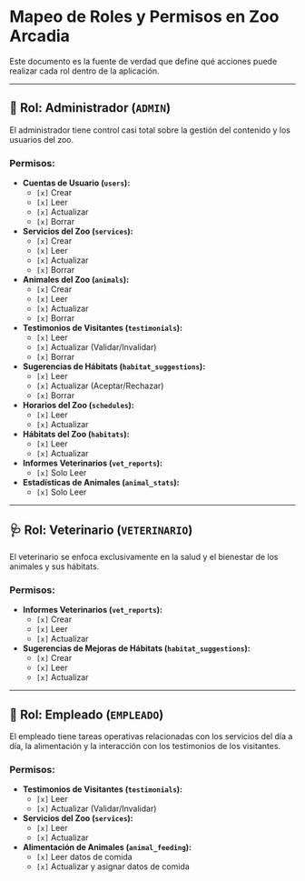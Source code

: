#  Mapeo de Roles y Permisos en Zoo Arcadia

Este documento es la fuente de verdad que define qué acciones puede realizar cada rol dentro de la aplicación.

---

## 👑 Rol: Administrador (`ADMIN`)

El administrador tiene control casi total sobre la gestión del contenido y los usuarios del zoo.

### Permisos:
-   **Cuentas de Usuario (`users`):**
    -   `[x]` Crear
    -   `[x]` Leer
    -   `[x]` Actualizar
    -   `[x]` Borrar
-   **Servicios del Zoo (`services`):**
    -   `[x]` Crear
    -   `[x]` Leer
    -   `[x]` Actualizar
    -   `[x]` Borrar
-   **Animales del Zoo (`animals`):**
    -   `[x]` Crear
    -   `[x]` Leer
    -   `[x]` Actualizar
    -   `[x]` Borrar
-   **Testimonios de Visitantes (`testimonials`):**
    -   `[x]` Leer
    -   `[x]` Actualizar (Validar/Invalidar)
    -   `[x]` Borrar
-   **Sugerencias de Hábitats (`habitat_suggestions`):**
    -   `[x]` Leer
    -   `[x]` Actualizar (Aceptar/Rechazar)
    -   `[x]` Borrar
-   **Horarios del Zoo (`schedules`):**
    -   `[x]` Leer
    -   `[x]` Actualizar
-   **Hábitats del Zoo (`habitats`):**
    -   `[x]` Leer
    -   `[x]` Actualizar
-   **Informes Veterinarios (`vet_reports`):**
    -   `[x]` Solo Leer
-   **Estadísticas de Animales (`animal_stats`):**
    -   `[x]` Solo Leer

---

## 🩺 Rol: Veterinario (`VETERINARIO`)

El veterinario se enfoca exclusivamente en la salud y el bienestar de los animales y sus hábitats.

### Permisos:
-   **Informes Veterinarios (`vet_reports`):**
    -   `[x]` Crear
    -   `[x]` Leer
    -   `[x]` Actualizar
-   **Sugerencias de Mejoras de Hábitats (`habitat_suggestions`):**
    -   `[x]` Crear
    -   `[x]` Leer
    -   `[x]` Actualizar

---

## 👷 Rol: Empleado (`EMPLEADO`)

El empleado tiene tareas operativas relacionadas con los servicios del día a día, la alimentación y la interacción con los testimonios de los visitantes.

### Permisos:
-   **Testimonios de Visitantes (`testimonials`):**
    -   `[x]` Leer
    -   `[x]` Actualizar (Validar/Invalidar)
-   **Servicios del Zoo (`services`):**
    -   `[x]` Leer
    -   `[x]` Actualizar
-   **Alimentación de Animales (`animal_feeding`):**
    -   `[x]` Leer datos de comida
    -   `[x]` Actualizar y asignar datos de comida
